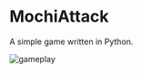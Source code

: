 # MochiAttack

A simple game written in Python.

![gameplay](https://user-images.githubusercontent.com/101851369/199365672-a7de2ec5-df89-4932-abc2-1e29754f1c97.PNG)
